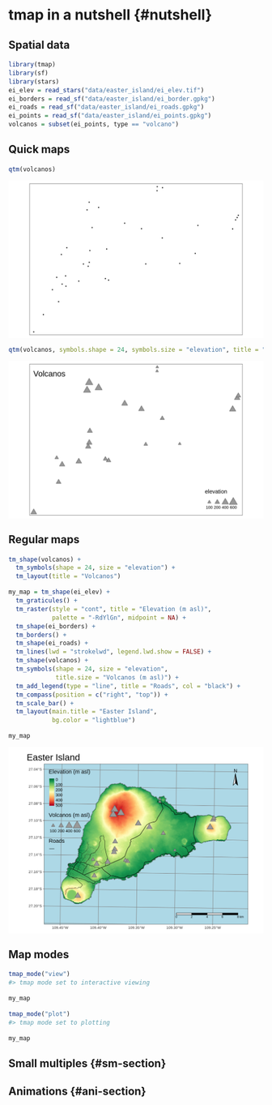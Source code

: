 # **tmap** in a nutshell {#nutshell}

<!-- intro -->
<!-- exploration vs communication -->

## Spatial data

<!-- data intro -->

```r
library(tmap)
library(sf)
library(stars)
ei_elev = read_stars("data/easter_island/ei_elev.tif")
ei_borders = read_sf("data/easter_island/ei_border.gpkg")
ei_roads = read_sf("data/easter_island/ei_roads.gpkg")
ei_points = read_sf("data/easter_island/ei_points.gpkg")
volcanos = subset(ei_points, type == "volcano")
```


## Quick maps

<!-- customization vs quick map -->
<!-- exploration vs communication -->



```r
qtm(volcanos)
```

<img src="03-nutshell_files/figure-html/unnamed-chunk-3-1.png" width="672" style="display: block; margin: auto;" />


```r
qtm(volcanos, symbols.shape = 24, symbols.size = "elevation", title = "Volcanos")
```

<img src="03-nutshell_files/figure-html/unnamed-chunk-4-1.png" width="672" style="display: block; margin: auto;" />

## Regular maps

<!-- mention tmap elements -->

<!-- reproduce the above plot -->

```r
tm_shape(volcanos) +
  tm_symbols(shape = 24, size = "elevation") +
  tm_layout(title = "Volcanos")
```


<!-- add a complete map code -->
<!-- - Layered approach (grammar of graphics) -->
<!-- explain line by line -->
<!-- ref to other parts of the book -->


```r
my_map = tm_shape(ei_elev) +
  tm_graticules() +
  tm_raster(style = "cont", title = "Elevation (m asl)",
            palette = "-RdYlGn", midpoint = NA) +
  tm_shape(ei_borders) + 
  tm_borders() +
  tm_shape(ei_roads) + 
  tm_lines(lwd = "strokelwd", legend.lwd.show = FALSE) +
  tm_shape(volcanos) +
  tm_symbols(shape = 24, size = "elevation",
             title.size = "Volcanos (m asl)") +
  tm_add_legend(type = "line", title = "Roads", col = "black") +
  tm_compass(position = c("right", "top")) +
  tm_scale_bar() +
  tm_layout(main.title = "Easter Island",
            bg.color = "lightblue")
```


```r
my_map
```

<img src="03-nutshell_files/figure-html/unnamed-chunk-7-1.png" width="672" style="display: block; margin: auto;" />

<!-- refs  -->


## Map modes

<!-- static maps, default -->
<!-- interactive maps -->

```r
tmap_mode("view")
#> tmap mode set to interactive viewing
```


```r
my_map
```


```r
tmap_mode("plot")
#> tmap mode set to plotting
```


```r
my_map
```

## Small multiples {#sm-section}

## Animations {#ani-section}
